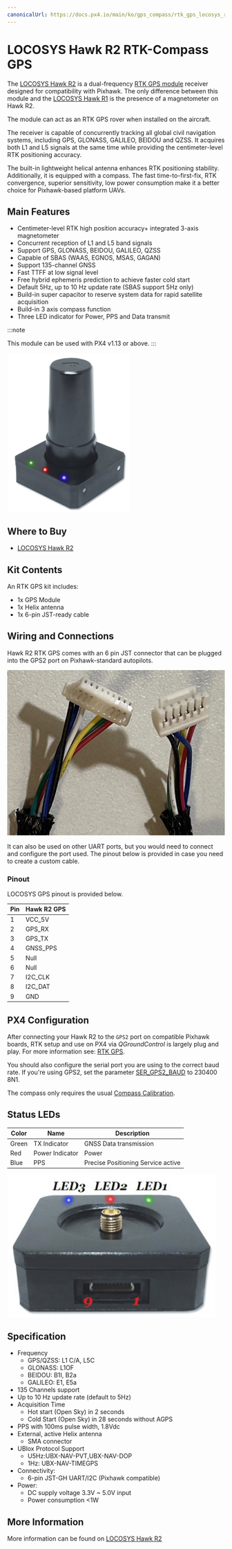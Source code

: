 ```yaml
---
canonicalUrl: https://docs.px4.io/main/ko/gps_compass/rtk_gps_locosys_r2
---
```


# LOCOSYS Hawk R2 RTK-Compass GPS

The [LOCOSYS Hawk R2](https://www.locosystech.com/en/product/hawk-r2.html) is a dual-frequency [RTK GPS module](../gps_compass/rtk_gps.md) receiver designed for compatibility with Pixhawk. The only difference between this module and the [LOCOSYS Hawk R1](rtk_gps_locosys_r1.md) is the presence of a magnetometer on Hawk R2.

The module can act as an RTK GPS rover when installed on the aircraft.

The receiver is capable of concurrently tracking all global civil navigation systems, including GPS, GLONASS, GALILEO, BEIDOU and QZSS. It acquires both L1 and L5 signals at the same time while providing the centimeter-level RTK positioning accuracy.

The built-in lightweight helical antenna enhances RTK positioning stability. Additionally, it is equipped with a compass. The fast time-to-first-fix, RTK convergence, superior sensitivity, low power consumption make it a better choice for Pixhawk-based platform UAVs.

## Main Features

- Centimeter-level RTK high position accuracy+ integrated 3-axis magnetometer
- Concurrent reception of L1 and L5 band signals
- Support GPS, GLONASS, BEIDOU, GALILEO, QZSS
- Capable of SBAS (WAAS, EGNOS, MSAS, GAGAN)
- Support 135-channel GNSS
- Fast TTFF at low signal level
- Free hybrid ephemeris prediction to achieve faster cold start
- Default 5Hz, up to 10 Hz update rate (SBAS support 5Hz only)
- Build-in super capacitor to reserve system data for rapid satellite acquisition
- Build-in 3 axis compass function
- Three LED indicator for Power, PPS and Data transmit

:::note

This module can be used with PX4 v1.13 or above.
:::


![LOCOSYS Hawk R2](../../assets/hardware/gps/locosys_hawk_a1/locosys_hawk_a1_gps.png)


## Where to Buy

* [LOCOSYS Hawk R2](https://www.locosystech.com/en/product/hawk-r2.html)

## Kit Contents

An RTK GPS kit includes:
- 1x GPS Module
- 1x Helix antenna
- 1x 6-pin JST-ready cable


## Wiring and Connections

Hawk R2 RTK GPS comes with an 6 pin JST connector that can be plugged into the GPS2 port on Pixhawk-standard autopilots.

![LOCOSYS Hawk R2 cable for connecting to flight controller](../../assets/hardware/gps/locosys_hawk_r2/locosys_hawk_r2_jst6_cable.jpg)

It can also be used on other UART ports, but you would need to connect and configure the port used. The pinout below is provided in case you need to create a custom cable.

### Pinout

LOCOSYS GPS pinout is provided below.

| Pin | Hawk R2 GPS |
| --- | ----------- |
| 1   | VCC_5V      |
| 2   | GPS_RX      |
| 3   | GPS_TX      |
| 4   | GNSS_PPS    |
| 5   | Null        |
| 6   | Null        |
| 7   | I2C_CLK     |
| 8   | I2C_DAT     |
| 9   | GND         |


## PX4 Configuration

After connecting your Hawk R2 to the `GPS2` port on compatible Pixhawk boards, RTK setup and use on PX4 via *QGroundControl* is largely plug and play. For more information see: [RTK GPS](../gps_compass/rtk_gps.md#positioning-setup-configuration).

You should also configure the serial port you are using to the correct baud rate. If you're using GPS2, set the parameter [SER_GPS2_BAUD](../advanced_config/parameter_reference.md#SER_GPS2_BAUD) to 230400 8N1.

The compass only requires the usual [Compass Calibration](../config/compass.md).

## Status LEDs

| Color | Name            | Description                        |
| ----- | --------------- | ---------------------------------- |
| Green | TX Indicator    | GNSS Data transmission             |
| Red   | Power Indicator | Power                              |
| Blue  | PPS             | Precise Positioning Service active |

![Hawk A1 LEDs](../../assets/hardware/gps/locosys_hawk_a1/locosys_hawk_a1_leds.png)

## Specification

- Frequency
  - GPS/QZSS: L1 C/A, L5C
  - GLONASS: L1OF
  - BEIDOU: B1I, B2a
  - GALILEO: E1, E5a
- 135 Channels support
- Up to 10 Hz update rate (default to 5Hz)
- Acquisition Time
  - Hot start (Open Sky) in 2 seconds
  - Cold Start (Open Sky) in 28 seconds without AGPS
- PPS with 100ms pulse width, 1.8Vdc
- External, active Helix antenna
  - SMA connector
- UBlox Protocol Support
  - U5Hz:UBX-NAV-PVT,UBX-NAV-DOP
  - 1Hz: UBX-NAV-TIMEGPS
- Connectivity:
  - 6-pin JST-GH UART/I2C (Pixhawk compatible)
- Power:
  - DC supply voltage 3.3V ~ 5.0V input
  - Power consumption <1W

## More Information

More information can be found on [LOCOSYS Hawk R2](https://www.locosystech.com/en/product/hawk-r2.html)
